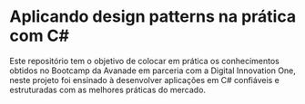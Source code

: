 # Aplicando design patterns na prática com C#

Este repositório tem o objetivo de colocar em prática os conhecimentos obtidos no Bootcamp da Avanade em parceria com a Digital Innovation One, neste projeto foi ensinado à desenvolver aplicações em C# confiáveis e estruturadas com as melhores práticas do mercado.